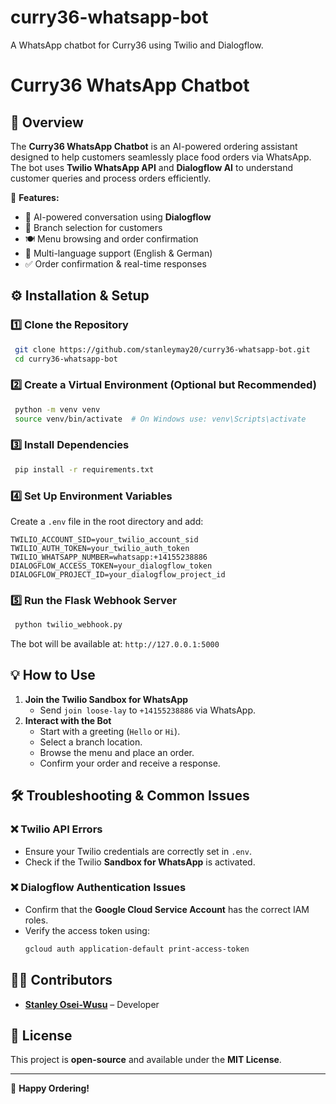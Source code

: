 # curry36-whatsapp-bot
A WhatsApp chatbot for Curry36 using Twilio and Dialogflow.

# Curry36 WhatsApp Chatbot

## 📌 Overview
The **Curry36 WhatsApp Chatbot** is an AI-powered ordering assistant designed to help customers seamlessly place food orders via WhatsApp. The bot uses **Twilio WhatsApp API** and **Dialogflow AI** to understand customer queries and process orders efficiently.

🚀 **Features:**
- 🤖 AI-powered conversation using **Dialogflow**
- 📍 Branch selection for customers
- 🍽️ Menu browsing and order confirmation
- 💬 Multi-language support (English & German)
- ✅ Order confirmation & real-time responses

## ⚙️ Installation & Setup
### **1️⃣ Clone the Repository**
```sh
 git clone https://github.com/stanleymay20/curry36-whatsapp-bot.git
 cd curry36-whatsapp-bot
```

### **2️⃣ Create a Virtual Environment (Optional but Recommended)**
```sh
 python -m venv venv
 source venv/bin/activate  # On Windows use: venv\Scripts\activate
```

### **3️⃣ Install Dependencies**
```sh
 pip install -r requirements.txt
```

### **4️⃣ Set Up Environment Variables**
Create a `.env` file in the root directory and add:
```env
TWILIO_ACCOUNT_SID=your_twilio_account_sid
TWILIO_AUTH_TOKEN=your_twilio_auth_token
TWILIO_WHATSAPP_NUMBER=whatsapp:+14155238886
DIALOGFLOW_ACCESS_TOKEN=your_dialogflow_token
DIALOGFLOW_PROJECT_ID=your_dialogflow_project_id
```

### **5️⃣ Run the Flask Webhook Server**
```sh
 python twilio_webhook.py
```
The bot will be available at: `http://127.0.0.1:5000`

## 💡 How to Use
1. **Join the Twilio Sandbox for WhatsApp**
   - Send `join loose-lay` to `+14155238886` via WhatsApp.
2. **Interact with the Bot**
   - Start with a greeting (`Hello` or `Hi`).
   - Select a branch location.
   - Browse the menu and place an order.
   - Confirm your order and receive a response.

## 🛠️ Troubleshooting & Common Issues
### ❌ **Twilio API Errors**
- Ensure your Twilio credentials are correctly set in `.env`.
- Check if the Twilio **Sandbox for WhatsApp** is activated.

### ❌ **Dialogflow Authentication Issues**
- Confirm that the **Google Cloud Service Account** has the correct IAM roles.
- Verify the access token using:
  ```sh
  gcloud auth application-default print-access-token
  ```

## 👨‍💻 Contributors
- **[Stanley Osei-Wusu](https://github.com/stanleymay20)** – Developer

## 📜 License
This project is **open-source** and available under the **MIT License**.

---
🚀 **Happy Ordering!**


